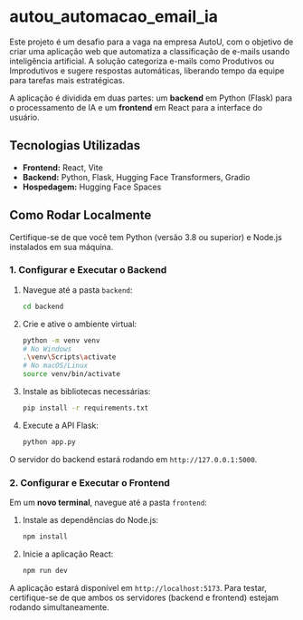 # autou_automacao_email_ia

Este projeto é um desafio para a vaga na empresa AutoU, com o objetivo de criar uma aplicação web que automatiza a classificação de e-mails usando inteligência artificial. A solução categoriza e-mails como Produtivos ou Improdutivos e sugere respostas automáticas, liberando tempo da equipe para tarefas mais estratégicas.

A aplicação é dividida em duas partes: um **backend** em Python (Flask) para o processamento de IA e um **frontend** em React para a interface do usuário.

## Tecnologias Utilizadas

- **Frontend:** React, Vite
- **Backend:** Python, Flask, Hugging Face Transformers, Gradio
- **Hospedagem:** Hugging Face Spaces

## Como Rodar Localmente

Certifique-se de que você tem Python (versão 3.8 ou superior) e Node.js instalados em sua máquina.

### 1. Configurar e Executar o Backend

1.  Navegue até a pasta `backend`:
    ```bash
    cd backend
    ```
2.  Crie e ative o ambiente virtual:
    ```bash
    python -m venv venv
    # No Windows
    .\venv\Scripts\activate
    # No macOS/Linux
    source venv/bin/activate
    ```
3.  Instale as bibliotecas necessárias:
    ```bash
    pip install -r requirements.txt
    ```
4.  Execute a API Flask:
    ```bash
    python app.py
    ```

O servidor do backend estará rodando em `http://127.0.0.1:5000`.

### 2. Configurar e Executar o Frontend

Em um **novo terminal**, navegue até a pasta `frontend`:

1.  Instale as dependências do Node.js:
    ```bash
    npm install
    ```
2.  Inicie a aplicação React:
    ```bash
    npm run dev
    ```

A aplicação estará disponível em `http://localhost:5173`. Para testar, certifique-se de que ambos os servidores (backend e frontend) estejam rodando simultaneamente.